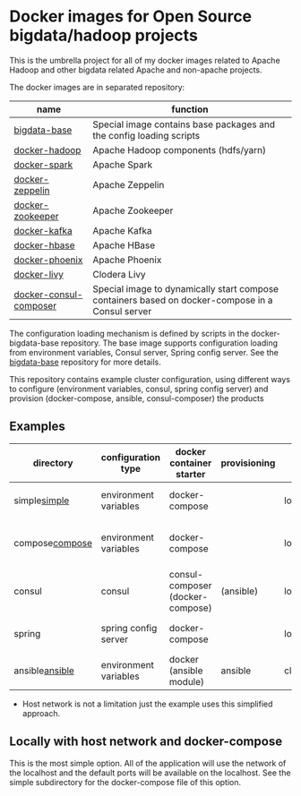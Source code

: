 # Docker images for Open Source bigdata/hadoop projects

This is the umbrella project for all of my docker images related to Apache Hadoop and other bigdata related Apache and non-apache projects.

The docker images are in separated repository:

| name                                                                     | function                                                                 |
|--------------------------------------------------------------------------|--------------------------------------------------------------------------|
| [bigdata-base](https://github.com/elek/docker-bigdata-base)              | Special image contains base packages and the config loading scripts      |    
| [docker-hadoop](https://github.com/elek/docker-hadoop)                   | Apache Hadoop components (hdfs/yarn)
| [docker-spark](https://github.com/elek/docker-spark)                     | Apache Spark
| [docker-zeppelin](https://github.com/elek/docker-zeppelin)               | Apache Zeppelin
| [docker-zookeeper](https://github.com/elek/docker-zookeeper)             | Apache Zookeeper
| [docker-kafka](https://github.com/elek/docker-kafka)                     | Apache Kafka
| [docker-hbase](https://github.com/elek/docker-hbase)                     | Apache HBase
| [docker-phoenix](https://github.com/elek/docker-phoenix)                 | Apache Phoenix
| [docker-livy](https://github.com/elek/docker-livy)                       | Clodera Livy
| [docker-consul-composer](https://github.com/elek/docker-consul-composer) | Special image to dynamically start compose containers based on docker-compose in a Consul server

The configuration loading mechanism is defined by scripts in the docker-bigdata-base repository. The base image supports configuration loading from environment variables, Consul server, Spring config server. See the [bigdata-base](https://github.com/elek/docker-bigdata-base) repository for more details.

This repository contains example cluster configuration, using different ways to configure (environment variables, consul, spring config server) and provision (docker-compose, ansible, consul-composer) the products

## Examples

| directory        | configuration type    | docker container starter        | provisioning | cluster type  | note (*)
|------------------|-----------------------|---------------------------------|--------------|---------------|------------------
| simple[simple]   | environment variables | docker-compose                  |              | local         | Using host network
| compose[compose] | environment variables | docker-compose                  |              | local         | Using dedicated docker network
| consul           | consul                | consul-composer (docker-compose)| (ansible)    | local/cluster | Using host network
| spring           | spring config server  | docker-compose                  |              | local/cluster | Using host network
| ansible[ansible] | environment variables | docker (ansible module)         | ansible      | cluster       | Using host network

* Host network is not a limitation just the example uses this simplified approach.

## Locally with host network and docker-compose

This is the most simple option. All of the application will use the network of the localhost and the default ports will be available on the localhost. See the simple subdirectory for the docker-compose file of this option.

[simple]: https://github.com/elek/bigdata-docker/blob/master/simple/README.md
[compose]: https://github.com/elek/bigdata-docker/blob/master/compose/README.md
[ansible]: https://github.com/elek/bigdata-docker/blob/master/ansible/README.md
